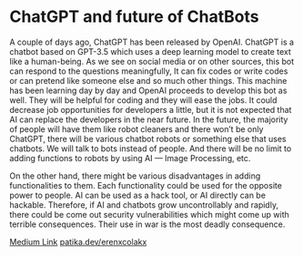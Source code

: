 # ChatGPT and future of ChatBots
  A couple of days ago, ChatGPT has been released by OpenAI. ChatGPT is a chatbot based on GPT-3.5 which uses a deep learning model to create text like a human-being. As we see on social media or on other sources, this bot can respond to the questions meaningfully, It can fix codes or write codes or can pretend like someone else and so much other things. This machine has been learning day by day and OpenAI proceeds to develop this bot as well. They will be helpful for coding and they will ease the jobs. It could decrease job opportunities for developers a little, but it is not expected that AI can replace the developers in the near future. In the future, the majority of people will have them like robot cleaners and there won’t be only ChatGPT, there will be various chatbot robots or something else that uses chatbots. We will talk to bots instead of people. And there will be no limit to adding functions to robots by using AI — Image Processing, etc.



  On the other hand, there might be various disadvantages in adding functionalities to them. Each functionality could be used for the opposite power to people. AI can be used as a hack tool, or AI directly can be hackable. Therefore, if AI and chatbots grow uncontrollably and rapidly, there could be come out security vulnerabilities which might come up with terrible consequences. Their use in war is the most deadly consequence.


[Medium Link](https://medium.com/@erenxcolakx/chatgpt-and-future-of-chatbots-b8220bcf71ec)
[patika.dev/erenxcolakx](https://app.patika.dev/erenxcolakx)
